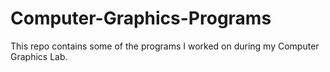 # Computer-Graphics-Programs
This repo contains some of the programs I worked on during my Computer Graphics Lab.

